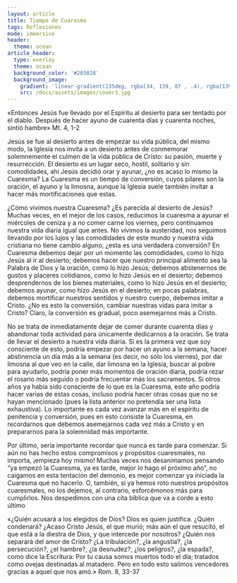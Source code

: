 ```yaml
---
layout: article
title: Tiempo de Cuaresma
tags: Reflexiones
mode: immersive
header:
  theme: ocean
article_header:
  type: overlay
  theme: ocean
  background_color: '#203028'
  background_image:
    gradient: 'linear-gradient(135deg, rgba(34, 139, 87 , .4), rgba(139, 34, 139, .4))'
    src: /docs/assets/images/cover3.jpg
---
```


«Entonces Jesús fue llevado por el Espíritu al desierto para ser tentado por el diablo. Después de hacer ayuno de cuarenta días y cuarenta noches, sintió hambre»
Mt. 4, 1-2

Jesús se fue al desierto antes de empezar su vida pública, del mismo modo, la Iglesia nos invita a un desierto antes de conmemorar solemnemente el culmen de la vida pública de Cristo: su pasión, muerte y resurrección. El desierto es un lugar seco, hostil, solitario y sin comodidades, ahí Jesús decidió orar y ayunar, ¿no es acaso lo mismo la Cuaresma? La Cuaresma es un tiempo de conversión, cuyos pilares son la oración, el ayuno y la limosna, aunque la Iglesia suele también invitar a hacer más mortificaciones que estas. 

¿Cómo vivimos nuestra Cuaresma? ¿Es parecida al desierto de Jesús? Muchas veces, en el mejor de los casos, reducimos la cuaresma a ayunar el miércoles de ceniza y a no comer carne los viernes, pero continuamos nuestra vida diaria igual que antes. No vivimos la austeridad, nos seguimos llevando por los lujos y las comodidades de este mundo y nuestra vida cristiana no tiene cambio alguno, ¿esta es una verdadera conversión? En Cuaresma debemos dejar por un momento las comodidades, como lo hizo Jesús al ir al desierto; debemos hacer que nuestro principal alimento sea la Palabra de Dios y la oración, como lo hizo Jesús; debemos abstenernos de gustos y placeres cotidianos, como lo hizo Jesús en el desierto; debemos desprendernos de los bienes materiales, como lo hizo Jesús en el desierto; debemos ayunar, como hizo Jesús en el desierto; en pocas palabras, debemos mortificar nuestros sentidos y nuestro cuerpo, debemos imitar a Cristo. ¿No es esto la conversión, cambiar nuestras vidas para imitar a Cristo? Claro, la conversión es gradual, poco asemejarnos más a Cristo.

No se trata de inmediatamente dejar de comer durante cuarenta días y abandonar toda actividad para únicamente dedicarnos a la oración. Se trata de llevar el desierto a nuestra vida diaria. Si es la primera vez que soy consciente de esto, podría empezar por hacer un ayuno a la semana, hacer abstinencia un día más a la semana (es decir, no sólo los viernes), por dar limosna al que veo en la calle, dar limosna en la Iglesia, buscar al pobre para ayudarlo, podría poner más momentos de oración diaria, podría rezar el rosario más seguido o podría frecuentar más los sacramentos. Si otros años ya había sido consciente de lo que es la Cuaresma, este año podría hacer varias de estas cosas, incluso podría hacer otras cosas que no se hayan mencionado (pues la lista anterior no pretendía ser una lista exhaustiva). Lo importante es cada vez avanzar más en el espíritu de penitencia y conversión, pues en esto consiste la Cuaresma, en recordarnos que debemos asemejarnos cada vez más a Cristo y en prepararnos para la solemnidad más importante.

Por último, sería importante recordar que nunca es tarde para comenzar. Si aún no has hecho estos compromisos y propósitos cuaresmales, no importa, ¡empieza hoy mismo! Muchas veces nos desanimamos pensando “ya empezó la Cuaresma, ya es tarde, mejor lo hago el próximo año”, no caigamos en esta tentación del demonio, es mejor comenzar ya iniciada la Cuaresma qué no hacerlo. O, también, si ya hemos roto nuestros propósitos cuaresmales, no los dejemos, al contrario, esforcémonos más para cumplirlos. Nos despedimos con una cita bíblica que va a corde a esto último

«¿Quién acusará a los elegidos de Dios? Dios es quien justifica. ¿Quién condenará? ¿Acaso Cristo Jesús, el que murió; más aún el que resucitó, el que está a la diestra de Dios, y que intercede por nosotros? ¿Quién nos separará del amor de Cristo? ¿La tribulación?, ¿la angustia?, ¿la persecución?, ¿el hambre?, ¿la desnudez?, ¿los peligros?, ¿la espada?, como dice la Escritura: Por tu causa somos muertos todo el día; tratados como ovejas destinadas al matadero. Pero en todo esto salimos vencedores gracias a aquel que nos amó.»
Rom. 8, 33-37

